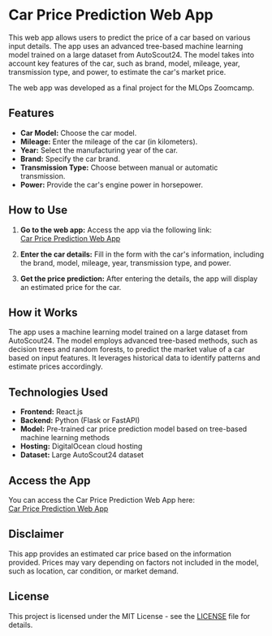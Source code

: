 # Car Price Prediction Web App

This web app allows users to predict the price of a car based on various input details. The app uses an advanced tree-based machine learning model trained on a large dataset from AutoScout24. The model takes into account key features of the car, such as brand, model, mileage, year, transmission type, and power, to estimate the car's market price.

The web app was developed as a final project for the MLOps Zoomcamp.

## Features

- **Car Model:** Choose the car model.
- **Mileage:** Enter the mileage of the car (in kilometers).
- **Year:** Select the manufacturing year of the car.
- **Brand:** Specify the car brand.
- **Transmission Type:** Choose between manual or automatic transmission.
- **Power:** Provide the car's engine power in horsepower.

## How to Use

1. **Go to the web app:** Access the app via the following link:  
   [Car Price Prediction Web App](http://164.90.187.32/)

2. **Enter the car details:** Fill in the form with the car's information, including the brand, model, mileage, year, transmission type, and power.

3. **Get the price prediction:** After entering the details, the app will display an estimated price for the car.

## How it Works

The app uses a machine learning model trained on a large dataset from AutoScout24. The model employs advanced tree-based methods, such as decision trees and random forests, to predict the market value of a car based on input features. It leverages historical data to identify patterns and estimate prices accordingly.

## Technologies Used

- **Frontend:** React.js
- **Backend:** Python (Flask or FastAPI)
- **Model:** Pre-trained car price prediction model based on tree-based machine learning methods
- **Hosting:** DigitalOcean cloud hosting
- **Dataset:** Large AutoScout24 dataset

## Access the App

You can access the Car Price Prediction Web App here:  
[Car Price Prediction Web App](http://164.90.187.32/)

## Disclaimer

This app provides an estimated car price based on the information provided. Prices may vary depending on factors not included in the model, such as location, car condition, or market demand.

## License

This project is licensed under the MIT License - see the [LICENSE](LICENSE) file for details.
